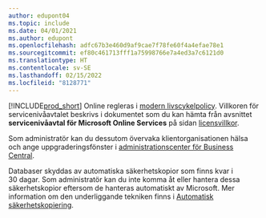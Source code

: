 ```yaml
---
author: edupont04
ms.topic: include
ms.date: 04/01/2021
ms.author: edupont
ms.openlocfilehash: adfc67b3e460d9af9cae7f78fe60f4a4efae78e1
ms.sourcegitcommit: ef80c461713fff1a75998766e7a4ed3a7c6121d0
ms.translationtype: HT
ms.contentlocale: sv-SE
ms.lasthandoff: 02/15/2022
ms.locfileid: "8128771"
---
```

[!INCLUDE[prod_short](prod_short.md)] Online regleras i [modern livscykelpolicy](https://support.microsoft.com/help/30881/modern-lifecycle-policy). Villkoren för servicenivåavtalet beskrivs i dokumentet som du kan hämta från avsnittet **servicenivåavtal för Microsoft Online Services** på sidan [licensvillkor](https://www.microsoft.com/licensing/product-licensing/products).  

Som administratör kan du dessutom övervaka klientorganisationen hälsa och ange uppgraderingsfönster i [administrationscenter för Business Central](/dynamics365/business-central/dev-itpro/administration/tenant-admin-center).  

Databaser skyddas av automatiska säkerhetskopior som finns kvar i 30 dagar. Som administratör kan du inte komma åt eller hantera dessa säkerhetskopior eftersom de hanteras automatiskt av Microsoft. Mer information om den underliggande tekniken finns i [Automatisk säkerhetskopiering](/azure/sql-database/sql-database-automated-backups).  
